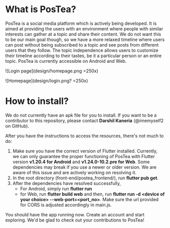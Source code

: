 ﻿# What is PosTea?

PosTea is a social media platform which is actively being developed. It is aimed at providing the users with an environment where people with similar interests can gather at a topic and share their content. We do not want this to be our main goal though, so we have a more relaxed timeline where users can post without being subscribed to a topic and see posts from different users that they follow. The topic independence allows users to customize their timeline according to their tastes, be it a particular person or an entire topic. PosTea is currently accessible on Android and Web.

![Login page](design/homepage.png =250x)

![Homepage](design/login.png? =250x)

# How to install?

We do not currently have an apk file for you to install. If you want to be a contributor to this repository, please contact **Darshil Kaneria** (@imemyself2 on GitHub).

After you have the instructions to access the resources, there's not much to do:
1. Make sure you have the correct version of Flutter installed. Currently, we can only guarantee the proper functioning of PosTea with Flutter version **v1.20.4 for Android** and **v1.24.0-10.2.pre for Web**. Some dependencies may break if you use a newer or older version. We are aware of this issue and are actively working on resolving it.
2. In the root directory (front-end/postea_frontend/), run **flutter pub get**.
3. After the dependencies have resolved successfully, 
	- For Android, simply run **flutter run**
	- for Web, run **flutter build web** and then, run **flutter run -d \<device of your choice\> --web-port=\<port_no\>**. Make sure the url provided for CORS is adjusted accordingly in main.js.

You should have the app running now. Create an account and start exploring. We'd be glad to check out your contributions to PosTea!



